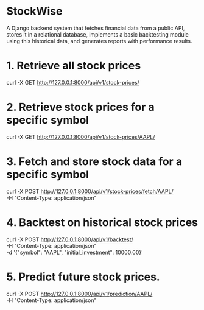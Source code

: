 # StockWise
A Django backend system that fetches financial data from a public API, stores it in a relational database, implements a basic backtesting module using this historical data, and generates reports with performance results.


# 1. Retrieve all stock prices
curl -X GET http://127.0.0.1:8000/api/v1/stock-prices/

# 2. Retrieve stock prices for a specific symbol
curl -X GET http://127.0.0.1:8000/api/v1/stock-prices/AAPL/

# 3. Fetch and store stock data for a specific symbol
curl -X POST http://127.0.0.1:8000/api/v1/stock-prices/fetch/AAPL/ \
-H "Content-Type: application/json"

# 4. Backtest on historical stock prices
curl -X POST http://127.0.0.1:8000/api/v1/backtest/ \
-H "Content-Type: application/json" \
-d '{"symbol": "AAPL", "initial_investment": 10000.00}'

# 5. Predict future stock prices.
curl -X POST http://127.0.0.1:8000/api/v1/prediction/AAPL/ \
-H "Content-Type: application/json"

